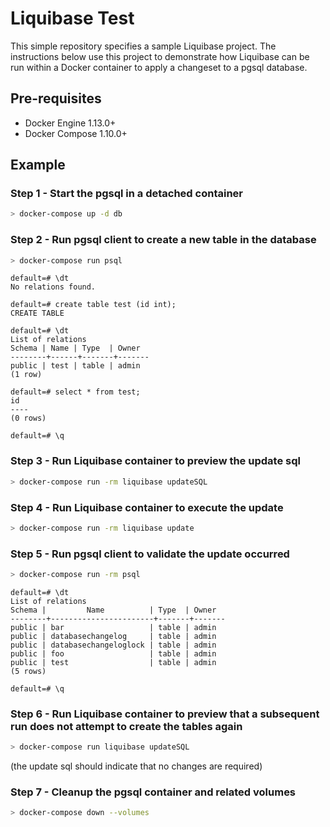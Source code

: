 # Liquibase Test

This simple repository specifies a sample Liquibase project. The instructions below
use this project to demonstrate how Liquibase can be run within a Docker container
to apply a changeset to a pgsql database.

## Pre-requisites
* Docker Engine 1.13.0+
* Docker Compose 1.10.0+

## Example
### Step 1 - Start the pgsql in a detached container

```bash
> docker-compose up -d db
```

### Step 2 - Run pgsql client to create a new table in the database

```bash
> docker-compose run psql  
```

```psql
default=# \dt
No relations found.

default=# create table test (id int);
CREATE TABLE

default=# \dt
List of relations
Schema | Name | Type  | Owner
--------+------+-------+-------
public | test | table | admin
(1 row)

default=# select * from test;
id
----
(0 rows)

default=# \q
```

### Step 3 - Run Liquibase container to preview the update sql
```bash
> docker-compose run -rm liquibase updateSQL
```

### Step 4 - Run Liquibase container to execute the update
```bash
> docker-compose run -rm liquibase update
```

### Step 5 - Run pgsql client to validate the update occurred
```bash
> docker-compose run -rm psql
```

```psql
default=# \dt
List of relations
Schema |         Name          | Type  | Owner
--------+-----------------------+-------+-------
public | bar                   | table | admin
public | databasechangelog     | table | admin
public | databasechangeloglock | table | admin
public | foo                   | table | admin
public | test                  | table | admin
(5 rows)

default=# \q
```

### Step 6 - Run Liquibase container to preview that a subsequent run does not attempt to create the tables again
```bash
> docker-compose run liquibase updateSQL
```

(the update sql should indicate that no changes are required)

### Step 7 - Cleanup the pgsql container and related volumes
```bash
> docker-compose down --volumes
```

